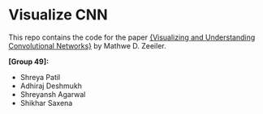 # Visualize CNN

This repo contains the code for the paper [{Visualizing and Understanding Convolutional Networks}](https://arxiv.org/pdf/1311.2901.pdf) by Mathwe D. Zeeiler. 

**[Group 49]:**

- Shreya Patil
- Adhiraj Deshmukh
- Shreyansh Agarwal
- Shikhar Saxena
